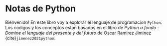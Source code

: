 # Notas de Python

Bienvenido! En este libro voy a explorar el lenguaje de programacion `Python`. Los codigos y los conceptos estan basados en el libro de _Python a fondo - Domine el lenguaje del presente y del futuro_ de Oscar Ramirez Jiminez {cite}`jimenez2021python`.

```{tableofcontents}
```
